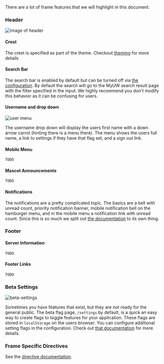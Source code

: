 There are a lot of frame features that we will highlight in this document.

### Header

![image of header](img/header.png)

#### Crest
The crest is specified as part of the theme. Checkout [theming](#/md/theming) for more details
#### Search Bar
The search bar is enabled by default but can be turned off via [the configuration](#/md/confiration). By default the search will go to the MyUW search result page with the filter specified in the input. We highly recommend you don't modify this behavior as it can be confusing for users.

#### Username and drop down
![user menu](img/user-menu.png)

The username drop down will display the users first name with a down arrow carrot (hinting there is a menu there). The menu shows the users full name, a link to settings if they have that flag set, and a sign out link.

#### Mobile Menu
`TODO`
#### Mascot Announcements
`TODO`
#### Notifications
The notifications are a pretty complicated topic. The basics are a bell with unread count, priority notification banner, mobile notification bell on the hamburger menu, and in the mobile menu a notification link with unread count. Since this is so much we split out [the documentation](#/md/notifications) to its own thing.

### Footer
#### Server Information
`TODO`
#### Footer Links
`TODO`

### Beta Settings
![beta-settings](img/beta-settings.png)

Sometimes you have features that exist, but they are not ready for the general public. The beta flag page, `/settings` by default, is a quick an easy way to create flags to toggle features for your application. These flags are stored in `localStorage` on the users browser. You can configure additional setting flags in the configuration. Check out [that documentation](#/md/configuration) for more details.

### Frame Specific Directives
See the [directive documentation](#/md/directives).
